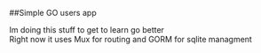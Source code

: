 ##Simple GO users app

Im doing this stuff to get to learn go better  
Right now it uses Mux for routing and GORM for sqlite managment  
